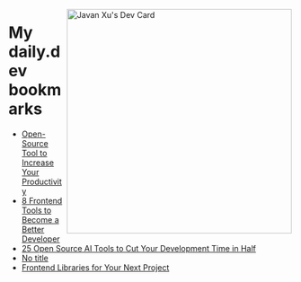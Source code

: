 
<a href="https://app.daily.dev/JavanXU"><img align="right" src="https://api.daily.dev/devcards/e45a150971844cd6959a94bb94e861ea.png?r=quw" width="400" alt="Javan Xu's Dev Card"/></a>

# My daily.dev bookmarks
<!-- daily.dev BOOKMARKS:START -->
- [Open-Source Tool to Increase Your Productivity](https://app.daily.dev/posts/YoIW2a4M1?utm_source=rss&utm_medium=bookmarks&utm_campaign=6ueXw3FRNQzpNtewCDbI6)
- [8 Frontend Tools to Become a Better Developer](https://app.daily.dev/posts/4S0EgM7lW?utm_source=rss&utm_medium=bookmarks&utm_campaign=6ueXw3FRNQzpNtewCDbI6)
- [25 Open Source AI Tools to Cut Your Development Time in Half](https://app.daily.dev/posts/cDeagmK8E?utm_source=rss&utm_medium=bookmarks&utm_campaign=6ueXw3FRNQzpNtewCDbI6)
- [No title](https://app.daily.dev/posts/EDWvIsypJ?utm_source=rss&utm_medium=bookmarks&utm_campaign=6ueXw3FRNQzpNtewCDbI6)
- [Frontend Libraries for Your Next Project](https://app.daily.dev/posts/Fi3CFgwtl?utm_source=rss&utm_medium=bookmarks&utm_campaign=6ueXw3FRNQzpNtewCDbI6)
<!-- daily.dev BOOKMARKS:END -->
